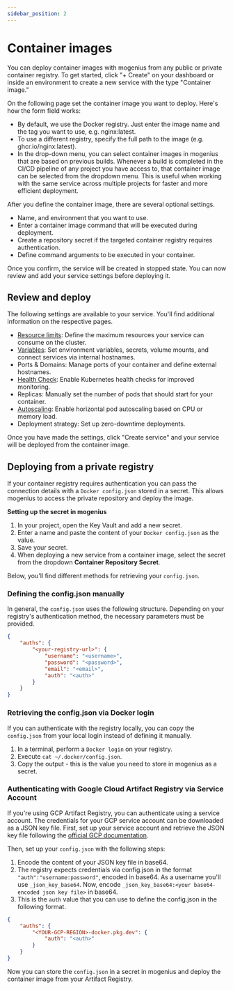 ```yaml
---
sidebar_position: 2
---
```


# Container images

You can deploy container images with mogenius from any public or private container registry. To get started, click "+ Create" on your dashboard or inside an environment to create a new service with the type "Container image."

On the following page set the container image you want to deploy. Here's how the form field works:

- By default, we use the Docker registry. Just enter the image name and the tag you want to use, e.g. nginx:latest.
- To use a different registry, specify the full path to the image (e.g. ghcr.io/nginx:latest).
- In the drop-down menu, you can select container images in mogenius that are based on previous builds. Whenever a build is completed in the CI/CD pipeline of any project you have access to, that container image can be selected from the dropdown menu. This is useful when working with the same service across multiple projects for faster and more efficient deployment.

After you define the container image, there are several optional settings.

- Name, and environment that you want to use.
- Enter a container image command that will be executed during deployment.
- Create a repository secret if the targeted container registry requires authentication.
- Define command arguments to be executed in your container.

Once you confirm, the service will be created in stopped state. You can now review and add your service settings before deploying it.

## Review and deploy

The following settings are available to your service. You'll find additional information on the respective pages.
- [Resource limits](../development/resources.md): Define the maximum resources your service can consume on the cluster.
- [Variables](../development/environment-variables.md): Set environment variables, secrets, volume mounts, and connect services via internal hostnames.
- Ports & Domains: Manage ports of your container and define external hostnames.
- [Health Check](../development/health-checks.md): Enable Kubernetes health checks for improved monitoring.
- Replicas: Manually set the number of pods that should start for your container.
- [Autoscaling](../development/autoscaling.md): Enable horizontal pod autoscaling based on CPU or memory load.
- Deployment strategy: Set up zero-downtime deployments.

Once you have made the settings, click "Create service" and your service will be deployed from the container image.

## Deploying from a private registry

If your container registry requires authentication you can pass the connection details with a `Docker config.json` stored in a secret. This allows mogenius to access the private repository and deploy the image.

**Setting up the secret in mogenius**
1. In your project, open the Key Vault and add a new secret.
2. Enter a name and paste the content of your `Docker config.json` as the value.
3. Save your secret.
4. When deploying a new service from a container image, select the secret from the dropdown **Container Repository Secret**.

Below, you'll find different methods for retrieving your `config.json`.

### Defining the config.json manually 
In general, the `config.json` uses the following structure. Depending on your registry's authentication method, the necessary parameters must be provided.

```json
{
    "auths": {
        "<your-registry-url>": {
            "username": "<username>",
            "password": "<password>",
            "email": "<email>",
            "auth": "<auth>"
        }
    }
}
```

### Retrieving the config.json via Docker login
If you can authenticate with the registry locally, you can copy the `config.json` from your local login instead of defining it manually.
1. In a terminal, perform a `Docker login` on your registry.
2. Execute `cat ~/.docker/config.json`.
3. Copy the output - this is the value you need to store in mogenius as a secret.

### Authenticating with Google Cloud Artifact Registry via Service Account

If you're using GCP Artifact Registry, you can authenticate using a service account. The credentials for your GCP service account can be downloaded as a JSON key file. First, set up your service account and retrieve the JSON key file following the [official GCP documentation](https://cloud.google.com/artifact-registry/docs/docker/authentication#json-key).

Then, set up your `config.json` with the following steps:
1. Encode the content of your JSON key file in base64.
2. The registry expects credentials via config.json in the format `"auth":"username:password"`, encoded in base64. As a username you'll use `_json_key_base64`. Now, encode `_json_key_base64:<your base64-encoded json key file>` in base64.
3. This is the `auth` value that you can use to define the config.json in the following format.

```json
{
    "auths": {
        "<YOUR-GCP-REGION>-docker.pkg.dev": {
            "auth": "<auth>"
        }
    }
}
```

Now you can store the `config.json` in a secret in mogenius and deploy the container image from your Artifact Registry.

